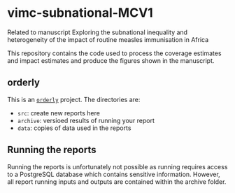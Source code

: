 # vimc-subnational-MCV1

Related to manuscript Exploring the subnational inequality and heterogeneity of
the impact of routine measles immunisation in Africa

This repository contains the code used to process the coverage estimates and impact estimates and produce the figures shown in the manuscript.


## orderly

This is an [`orderly`](https://github.com/vimc/orderly) project.  The directories are:

* `src`: create new reports here
* `archive`: versioed results of running your report
* `data`: copies of data used in the reports

## Running the reports

Running the reports is unfortunately not possible as running requires access to a PostgreSQL database which contains sensitive information. However, all report running inputs and outputs are contained within the archive folder.

